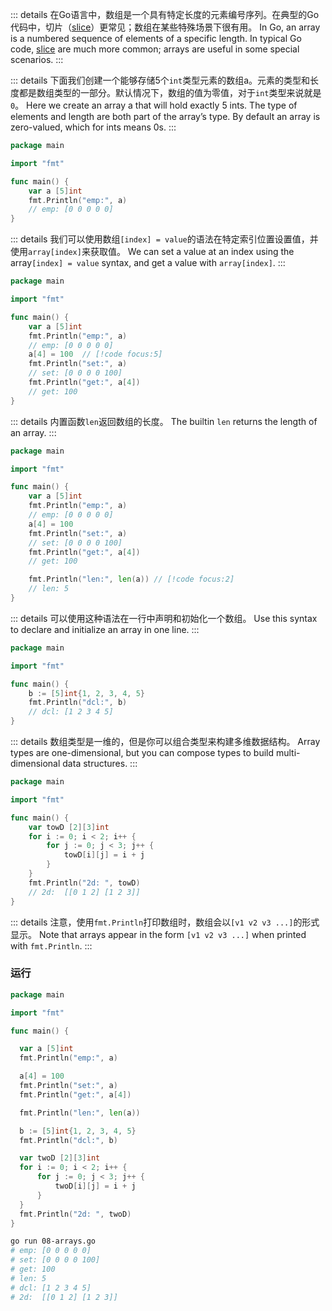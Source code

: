 
::: details 在Go语言中，数组是一个具有特定长度的元素编号序列。在典型的Go代码中，切片（[slice](/docs/09-slices)）更常见；数组在某些特殊场景下很有用。
In Go, an array is a numbered sequence of elements of a specific length. In typical Go code, [slice](/docs/09-slices) are much more common; arrays are useful in some special scenarios.
:::

::: details 下面我们创建一个能够存储5个`int`类型元素的数组a。元素的类型和长度都是数组类型的一部分。默认情况下，数组的值为零值，对于`int`类型来说就是`0`。
Here we create an array a that will hold exactly 5 ints. The type of elements and length are both part of the array’s type. By default an array is zero-valued, which for ints means 0s.
:::
```go
package main

import "fmt"

func main() {
	var a [5]int
	fmt.Println("emp:", a)
	// emp: [0 0 0 0 0]
}

```
::: details 我们可以使用数组`[index] = value`的语法在特定索引位置设置值，并使用`array[index]`来获取值。
We can set a value at an index using the array`[index] = value` syntax, and get a value with `array[index]`.
:::
```go
package main

import "fmt"

func main() {
	var a [5]int
	fmt.Println("emp:", a)
	// emp: [0 0 0 0 0]
	a[4] = 100  // [!code focus:5]
	fmt.Println("set:", a)
	// set: [0 0 0 0 100]
	fmt.Println("get:", a[4])
	// get: 100
}
```
::: details 内置函数`len`返回数组的长度。
The builtin `len` returns the length of an array.
:::
```go
package main

import "fmt"

func main() {
	var a [5]int
	fmt.Println("emp:", a)
	// emp: [0 0 0 0 0]
	a[4] = 100
	fmt.Println("set:", a)
	// set: [0 0 0 0 100]
	fmt.Println("get:", a[4])
	// get: 100

	fmt.Println("len:", len(a)) // [!code focus:2]
	// len: 5
}
```
::: details 可以使用这种语法在一行中声明和初始化一个数组。
Use this syntax to declare and initialize an array in one line.
:::
```go
package main

import "fmt"

func main() {
	b := [5]int{1, 2, 3, 4, 5}
	fmt.Println("dcl:", b)
	// dcl: [1 2 3 4 5]
}
```
::: details 数组类型是一维的，但是你可以组合类型来构建多维数据结构。
Array types are one-dimensional, but you can compose types to build multi-dimensional data structures.
:::
```go
package main

import "fmt"

func main() {
	var towD [2][3]int
	for i := 0; i < 2; i++ {
		for j := 0; j < 3; j++ {
			towD[i][j] = i + j
		}
	}
	fmt.Println("2d: ", towD)
	// 2d:  [[0 1 2] [1 2 3]]
}
```
::: details 注意，使用`fmt.Println`打印数组时，数组会以`[v1 v2 v3 ...]`的形式显示。
Note that arrays appear in the form `[v1 v2 v3 ...]` when printed with `fmt.Println`.
:::



### 运行

```go
package main

import "fmt"

func main() {

  var a [5]int
  fmt.Println("emp:", a)

  a[4] = 100
  fmt.Println("set:", a)
  fmt.Println("get:", a[4])

  fmt.Println("len:", len(a))

  b := [5]int{1, 2, 3, 4, 5}
  fmt.Println("dcl:", b)

  var twoD [2][3]int
  for i := 0; i < 2; i++ {
      for j := 0; j < 3; j++ {
          twoD[i][j] = i + j
      }
  }
  fmt.Println("2d: ", twoD)
}
```

```bash
go run 08-arrays.go
# emp: [0 0 0 0 0]
# set: [0 0 0 0 100]
# get: 100
# len: 5
# dcl: [1 2 3 4 5]
# 2d:  [[0 1 2] [1 2 3]]
```

